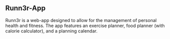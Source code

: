 ## Runn3r-App

Runn3r is a web-app designed to allow for the management of personal health and fitness. The app features an exercise planner, food planner (with calorie calculator), and a planning calendar.

